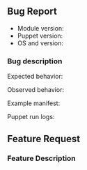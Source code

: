 <!--

Please note that issues should be used for bugs and feature requests.
If you have a general support question, consider asking it on the
[Elastic discussion forums](https://discuss.elastic.co/) before
creating an issue to determine whether your question is for support
or an actual bug/feature.

Please use **only one** of the following examples depending upon
whether you are reporting a bug or feature request.

-->

<!--

If you are filing a bug report, please remove the Feature
Description block and provide responses for all of the below items.

Please also include an example manifest and puppet logs if relevant.

-->

## Bug Report

* Module version:
* Puppet version:
* OS and version:

### Bug description

Expected behavior:

Observed behavior:

Example manifest:

Puppet run logs:

<!--
If you are filing a feature request, please remove the above bug
report block and describe the feature below the heading.
-->

## Feature Request

### Feature Description
